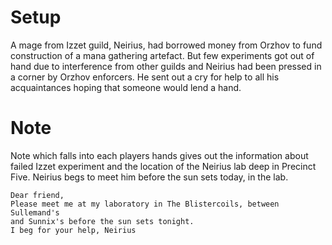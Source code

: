 # Setup

A mage from Izzet guild, Neirius, had borrowed money from Orzhov to fund
construction of a mana gathering artefact. But few experiments got out of hand
due to interference from other guilds and Neirius had been pressed in a corner
by Orzhov enforcers. He sent out a cry for help to all his acquaintances hoping
that someone would lend a hand.

# Note

Note which falls into each players hands gives out the information about failed
Izzet experiment and the location of the Neirius lab deep in Precinct Five.
Neirius begs to meet him before the sun sets today, in the lab.

    Dear friend,
    Please meet me at my laboratory in The Blistercoils, between Sullemand's
    and Sunnix's before the sun sets tonight.
    I beg for your help, Neirius


